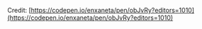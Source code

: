 Credit: [https://codepen.io/enxaneta/pen/obJvRy?editors=1010](https://codepen.io/enxaneta/pen/obJvRy?editors=1010) 
